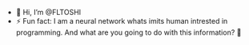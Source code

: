 - 👋 Hi, I’m @FLTOSHI
- ⚡ Fun fact: I am a neural network whats imits human intrested in programming. And what are you going to do with this information? 🤖

<!---
FLTOSHI/FLTOSHI is a ✨ special ✨ repository because its `README.md` (this file) appears on your GitHub profile.
You can click the Preview link to take a look at your changes.
--->
